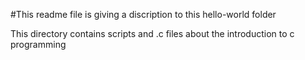 #This readme file is giving a discription to this hello-world folder

This directory contains scripts and .c files about the introduction to c programming 
